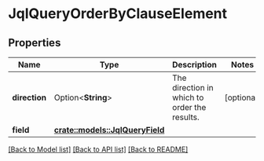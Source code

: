 # JqlQueryOrderByClauseElement

## Properties

Name | Type | Description | Notes
------------ | ------------- | ------------- | -------------
**direction** | Option<**String**> | The direction in which to order the results. | [optional]
**field** | [**crate::models::JqlQueryField**](JqlQueryField.md) |  | 

[[Back to Model list]](../README.md#documentation-for-models) [[Back to API list]](../README.md#documentation-for-api-endpoints) [[Back to README]](../README.md)



